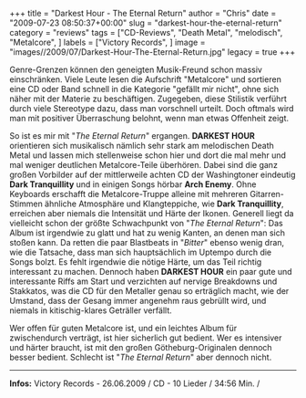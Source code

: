 +++
title = "Darkest Hour - The Eternal Return"
author = "Chris"
date = "2009-07-23 08:50:37+00:00"
slug = "darkest-hour-the-eternal-return"
category = "reviews"
tags = ["CD-Reviews", "Death Metal", "melodisch", "Metalcore", ]
labels = ["Victory Records", ]
image = "images//2009/07/Darkest-Hour-The-Eternal-Return.jpg"
legacy = true
+++

Genre-Grenzen können den geneigten Musik-Freund schon massiv einschränken. Viele Leute lesen die Aufschrift "Metalcore" und sortieren eine CD oder Band schnell in die Kategorie "gefällt mir nicht", ohne sich näher mit der Materie zu beschäftigen. Zugegeben, diese Stilistik verführt durch viele Stereotype dazu, dass man vorschnell urteilt. Doch oftmals wird man mit positiver Überraschung belohnt, wenn man etwas Offenheit zeigt.

So ist es mir mit "_The Eternal Return_" ergangen. **DARKEST HOUR** orientieren sich musikalisch nämlich sehr stark am melodischen Death Metal und lassen mich stellenweise schon hier und dort die mal mehr und mal weniger deutlichen Metalcore-Teile überhören. Dabei sind die ganz großen Vorbilder auf der mittlerweile achten CD der Washingtoner eindeutig **Dark Tranquillity** und in einigen Songs hörbar **Arch Enemy**. Ohne Keyboards erschafft die Metalcore-Truppe alleine mit mehreren Gitarren-Stimmen ähnliche Atmosphäre und Klangteppiche, wie **Dark Tranquillity**, erreichen aber niemals die Intensität und Härte der Ikonen.
Generell liegt da vielleicht schon der größte Schwachpunkt von "_The Eternal Return_": Das Album ist irgendwie zu glatt und hat zu wenig Kanten, an denen man sich stoßen kann. Da retten die paar Blastbeats in "_Bitter_" ebenso wenig dran, wie die Tatsache, dass man sich hauptsächlich im Uptempo durch die Songs bolzt. Es fehlt irgendwie die nötige Härte, um das Teil richtig interessant zu machen.
Dennoch haben **DARKEST HOUR** ein paar gute und interessante Riffs am Start und verzichten auf nervige Breakdowns und Stakkatos, was die CD für den Metaller genau so erträglich macht, wie der Umstand, dass der Gesang immer angenehm raus gebrüllt wird, und niemals in kitischig-klares Geträller verfällt.

Wer offen für guten Metalcore ist, und ein leichtes Album für zwischendurch verträgt, ist hier sicherlich gut bedient. Wer es intensiver und härter braucht, ist mit den großen Götheburg-Originalen dennoch besser bedient. Schlecht ist "_The Eternal Return_" aber dennoch nicht.





---
**Infos:**
Victory Records - 26.06.2009 / 
CD - 10 Lieder / 34:56 Min. / 
